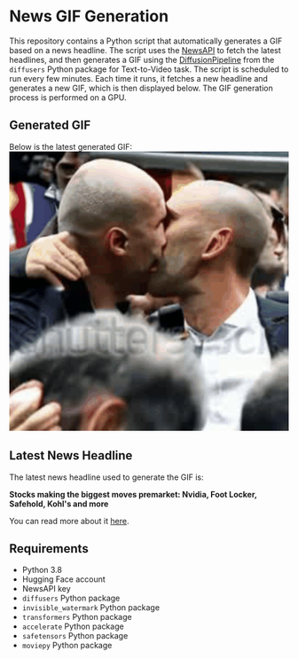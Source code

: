 # News GIF Generation
This repository contains a Python script that automatically generates a GIF based on a news headline. The script uses the [NewsAPI](https://newsapi.org/) to fetch the latest headlines, and then generates a GIF using the [DiffusionPipeline](https://github.com/huggingface/diffusers) from the `diffusers` Python package for Text-to-Video task.
The script is scheduled to run every few minutes. Each time it runs, it fetches a new headline and generates a new GIF, which is then displayed below. The GIF generation process is performed on a GPU.

## Generated GIF
Below is the latest generated GIF:
![Generated GIF](output.gif?raw=true&v=1692884077)

## Latest News Headline
The latest news headline used to generate the GIF is:

**Stocks making the biggest moves premarket: Nvidia, Foot Locker, Safehold, Kohl's and more**

You can read more about it [here](https://www.cnbc.com/2023/08/23/stocks-making-the-biggest-moves-premarket-nvidia-foot-locker-safehold-kohls-and-more.html).

## Requirements
- Python 3.8
- Hugging Face account
- NewsAPI key
- `diffusers` Python package
- `invisible_watermark` Python package
- `transformers` Python package
- `accelerate` Python package
- `safetensors` Python package
- `moviepy` Python package
